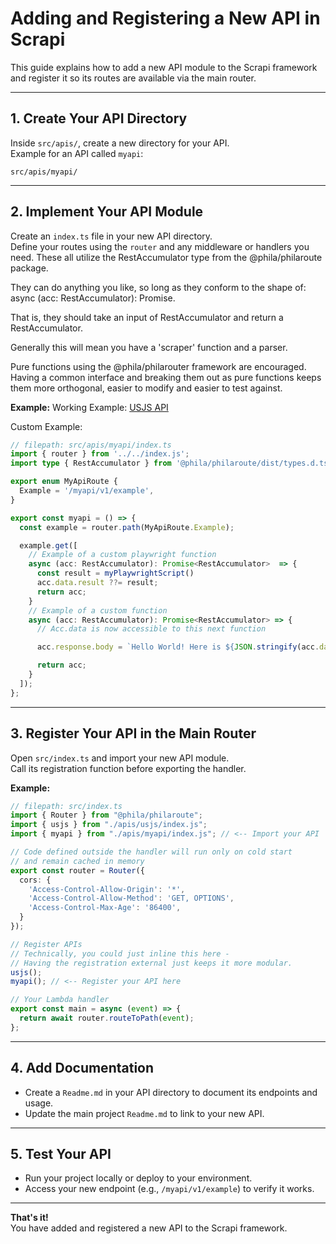 # Adding and Registering a New API in Scrapi

This guide explains how to add a new API module to the Scrapi framework and register it so its routes are available via the main router.

---

## 1. Create Your API Directory

Inside `src/apis/`, create a new directory for your API.  
Example for an API called `myapi`:

```
src/apis/myapi/
```

---

## 2. Implement Your API Module

Create an `index.ts` file in your new API directory.  
Define your routes using the `router` and any middleware or handlers you need.
These all utilize the RestAccumulator type from the @phila/philaroute package. 

They can do anything you like, so long as they conform to the shape of: 
async (acc: RestAccumulator): Promise<RestAccumulator>.

That is, they should take an input of RestAccumulator and return a RestAccumulator. 

Generally this will mean you have a 'scraper' function and a parser. 

Pure functions using the @phila/philarouter framework are encouraged. 
Having a common interface and breaking them out as pure functions keeps them more orthogonal, easier to modify and easier to test against. 

**Example:**
Working Example: 
[USJS API](./usjs/index.ts)

Custom Example:
```typescript
// filepath: src/apis/myapi/index.ts
import { router } from '../../index.js';
import type { RestAccumulator } from '@phila/philaroute/dist/types.d.ts'

export enum MyApiRoute {
  Example = '/myapi/v1/example',
}

export const myapi = () => {
  const example = router.path(MyApiRoute.Example);

  example.get([
    // Example of a custom playwright function
    async (acc: RestAccumulator): Promise<RestAccumulator>  => {
      const result = myPlaywrightScript()
      acc.data.result ??= result;
      return acc;
    }
    // Example of a custom function
    async (acc: RestAccumulator): Promise<RestAccumulator> => {
      // Acc.data is now accessible to this next function

      acc.response.body = `Hello World! Here is ${JSON.stringify(acc.data)}`

      return acc;
    }
  ]);
};
```

---

## 3. Register Your API in the Main Router

Open `src/index.ts` and import your new API module.  
Call its registration function before exporting the handler.

**Example:**

```typescript
// filepath: src/index.ts
import { Router } from "@phila/philaroute";
import { usjs } from "./apis/usjs/index.js";
import { myapi } from "./apis/myapi/index.js"; // <-- Import your API

// Code defined outside the handler will run only on cold start
// and remain cached in memory
export const router = Router({
  cors: {
    'Access-Control-Allow-Origin': '*',
    'Access-Control-Allow-Method': 'GET, OPTIONS',
    'Access-Control-Max-Age': '86400',
  }
});

// Register APIs
// Technically, you could just inline this here - 
// Having the registration external just keeps it more modular.
usjs();
myapi(); // <-- Register your API here

// Your Lambda handler 
export const main = async (event) => {
  return await router.routeToPath(event);
};
```

---

## 4.  Add Documentation

- Create a `Readme.md` in your API directory to document its endpoints and usage.
- Update the main project `Readme.md` to link to your new API.

---

## 5. Test Your API

- Run your project locally or deploy to your environment.
- Access your new endpoint (e.g., `/myapi/v1/example`) to verify it works.

---

**That's it!**  
You have added and registered a new API to the Scrapi framework.